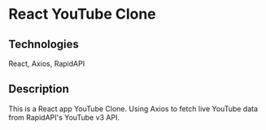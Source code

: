# React YouTube Clone 

## Technologies
React, Axios, RapidAPI

## Description
This is a React app YouTube Clone. Using Axios to fetch live YouTube data from RapidAPI's YouTube v3 API.